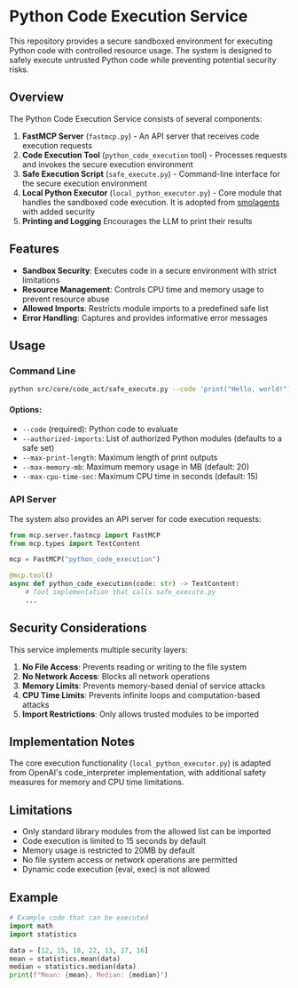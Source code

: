 # Python Code Execution Service

This repository provides a secure sandboxed environment for executing Python code with controlled resource usage. The system is designed to safely execute untrusted Python code while preventing potential security risks.

## Overview

The Python Code Execution Service consists of several components:

1. **FastMCP Server** (`fastmcp.py`) - An API server that receives code execution requests
2. **Code Execution Tool** (`python_code_execution` tool) - Processes requests and invokes the secure execution environment
3. **Safe Execution Script** (`safe_execute.py`) - Command-line interface for the secure execution environment
4. **Local Python Executor** (`local_python_executor.py`) - Core module that handles the sandboxed code execution. It is adopted from [smolagents](https://github.com/huggingface/smolagents/blob/main/src/smolagents/local_python_executor.py) with added security
5. **Printing and Logging** Encourages the LLM to print their results

## Features

- **Sandbox Security**: Executes code in a secure environment with strict limitations
- **Resource Management**: Controls CPU time and memory usage to prevent resource abuse
- **Allowed Imports**: Restricts module imports to a predefined safe list
- **Error Handling**: Captures and provides informative error messages

## Usage

### Command Line

```bash
python src/core/code_act/safe_execute.py --code 'print("Hello, world!")'
```

#### Options:
- `--code` (required): Python code to evaluate
- `--authorized-imports`: List of authorized Python modules (defaults to a safe set)
- `--max-print-length`: Maximum length of print outputs
- `--max-memory-mb`: Maximum memory usage in MB (default: 20)
- `--max-cpu-time-sec`: Maximum CPU time in seconds (default: 15)

### API Server

The system also provides an API server for code execution requests:

```python
from mcp.server.fastmcp import FastMCP
from mcp.types import TextContent

mcp = FastMCP("python_code_execution")

@mcp.tool()
async def python_code_execution(code: str) -> TextContent:
    # Tool implementation that calls safe_execute.py
    ...
```

## Security Considerations

This service implements multiple security layers:

1. **No File Access**: Prevents reading or writing to the file system
2. **No Network Access**: Blocks all network operations
3. **Memory Limits**: Prevents memory-based denial of service attacks
4. **CPU Time Limits**: Prevents infinite loops and computation-based attacks
5. **Import Restrictions**: Only allows trusted modules to be imported

## Implementation Notes

The core execution functionality (`local_python_executor.py`) is adapted from OpenAI's code_interpreter implementation, with additional safety measures for memory and CPU time limitations.

## Limitations

- Only standard library modules from the allowed list can be imported
- Code execution is limited to 15 seconds by default
- Memory usage is restricted to 20MB by default
- No file system access or network operations are permitted
- Dynamic code execution (eval, exec) is not allowed

## Example

```python
# Example code that can be executed
import math
import statistics

data = [12, 15, 18, 22, 13, 17, 16]
mean = statistics.mean(data)
median = statistics.median(data)
print(f"Mean: {mean}, Median: {median}")
```